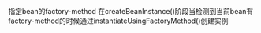 指定bean的factory-method 在createBeanInstance()阶段当检测到当前bean有factory-method的时候通过instantiateUsingFactoryMethod()创建实例